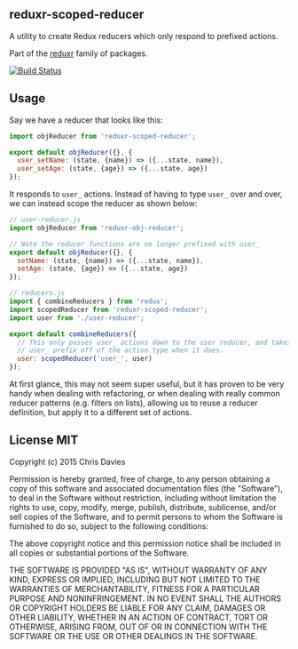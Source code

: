 ## reduxr-scoped-reducer

A utility to create Redux reducers which only respond to prefixed actions.

Part of the [reduxr](https://github.com/chrisdavies/reduxr) family of packages.

[![Build Status](https://travis-ci.org/chrisdavies/reduxr-scoped-reducer.svg?branch=master)](https://travis-ci.org/chrisdavies/reduxr-scoped-reducer)

## Usage

Say we have a reducer that looks like this:

```js
import objReducer from 'reduxr-scoped-reducer';

export default objReducer({}, {
  user_setName: (state, {name}) => ({...state, name}),
  user_setAge: (state, {age}) => ({...state, age})
});

```

It responds to `user_` actions. Instead of having to type `user_` over and
over, we can instead scope the reducer as shown below:

```js
// user-reducer.js
import objReducer from 'reduxr-obj-reducer';

// Note the reducer functions are no longer prefixed with user_
export default objReducer({}, {
  setName: (state, {name}) => ({...state, name}),
  setAge: (state, {age}) => ({...state, age})
});

// reducers.js
import { combineReducers } from 'redux';
import scopedReducer from 'reduxr-scoped-reducer';
import user from './user-reducer';

export default combineReducers({
  // This only passes user_ actions down to the user reducer, and takes the
  // user_ prefix off of the action type when it does.
  user: scopedReducer('user_', user)
});
```

At first glance, this may not seem super useful, but it has proven to be
very handy when dealing with refactoring, or when dealing with really common
reducer patterns (e.g. filters on lists), allowing us to reuse a reducer
definition, but apply it to a different set of actions.

## License MIT

Copyright (c) 2015 Chris Davies

Permission is hereby granted, free of charge, to any person obtaining a copy of this software and associated documentation files (the "Software"), to deal in the Software without restriction, including without limitation the rights to use, copy, modify, merge, publish, distribute, sublicense, and/or sell copies of the Software, and to permit persons to whom the Software is furnished to do so, subject to the following conditions:

The above copyright notice and this permission notice shall be included in all copies or substantial portions of the Software.

THE SOFTWARE IS PROVIDED "AS IS", WITHOUT WARRANTY OF ANY KIND, EXPRESS OR IMPLIED, INCLUDING BUT NOT LIMITED TO THE WARRANTIES OF MERCHANTABILITY, FITNESS FOR A PARTICULAR PURPOSE AND NONINFRINGEMENT. IN NO EVENT SHALL THE AUTHORS OR COPYRIGHT HOLDERS BE LIABLE FOR ANY CLAIM, DAMAGES OR OTHER LIABILITY, WHETHER IN AN ACTION OF CONTRACT, TORT OR OTHERWISE, ARISING FROM, OUT OF OR IN CONNECTION WITH THE SOFTWARE OR THE USE OR OTHER DEALINGS IN THE SOFTWARE.
